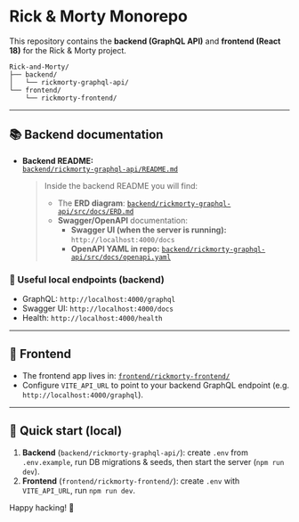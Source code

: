 # Rick & Morty Monorepo

This repository contains the **backend (GraphQL API)** and **frontend (React 18)** for the Rick & Morty project.

```
Rick-and-Morty/
├── backend/
│   └── rickmorty-graphql-api/
└── frontend/
    └── rickmorty-frontend/
```

---

## 📚 Backend documentation

- **Backend README:**  
  [`backend/rickmorty-graphql-api/README.md`](backend/rickmorty-graphql-api/README.md)

  > Inside the backend README you will find:
  >
  > - The **ERD diagram**: [`backend/rickmorty-graphql-api/src/docs/ERD.md`](backend/rickmorty-graphql-api/src/docs/ERD.md)
  > - **Swagger/OpenAPI** documentation:
  >   - **Swagger UI (when the server is running):** `http://localhost:4000/docs`
  >   - **OpenAPI YAML in repo:** [`backend/rickmorty-graphql-api/src/docs/openapi.yaml`](backend/rickmorty-graphql-api/src/docs/openapi.yaml)

### 🔗 Useful local endpoints (backend)

- GraphQL: `http://localhost:4000/graphql`
- Swagger UI: `http://localhost:4000/docs`
- Health: `http://localhost:4000/health`

---

## 🎨 Frontend

- The frontend app lives in: [`frontend/rickmorty-frontend/`](frontend/rickmorty-frontend/)
- Configure `VITE_API_URL` to point to your backend GraphQL endpoint (e.g. `http://localhost:4000/graphql`).

---

## 🚀 Quick start (local)

1. **Backend** (`backend/rickmorty-graphql-api/`): create `.env` from `.env.example`, run DB migrations & seeds, then start the server (`npm run dev`).
2. **Frontend** (`frontend/rickmorty-frontend/`): create `.env` with `VITE_API_URL`, run `npm run dev`.

Happy hacking! 🚀
